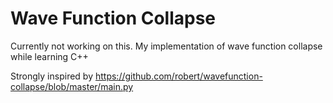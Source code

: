 # Wave Function Collapse
Currently not working on this.
My implementation of wave function collapse while learning C++

Strongly inspired by https://github.com/robert/wavefunction-collapse/blob/master/main.py
